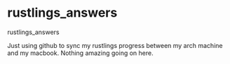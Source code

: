 # rustlings_answers
rustlings_answers

Just using github to sync my rustlings progress between my arch machine and my macbook. Nothing amazing going on here.